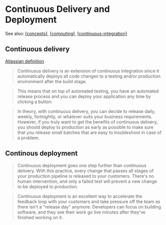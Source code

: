 # Continuous Delivery and Deployment

See also: [[concepts]], [[computing]], [[continuous-integration]]

## Continuous delivery 

[Atlassian definition](https://www.atlassian.com/continuous-delivery/principles/continuous-integration-vs-delivery-vs-deployment)

> Continuous delivery is an extension of continuous integration since it automatically deploys all code changes to a testing and/or production environment after the build stage. 

> This means that on top of automated testing, you have an automated release process and you can deploy your application any time by clicking a button.

> In theory, with continuous delivery, you can decide to release daily, weekly, fortnightly, or whatever suits your business requirements. However, if you truly want to get the benefits of continuous delivery, you should deploy to production as early as possible to make sure that you release small batches that are easy to troubleshoot in case of a problem.

## Continous deployment

> Continuous deployment goes one step further than continuous delivery. With this practice, every change that passes all stages of your production pipeline is released to your customers. There's no human intervention, and only a failed test will prevent a new change to be deployed to production.

> Continuous deployment is an excellent way to accelerate the feedback loop with your customers and take pressure off the team as there isn't a "release day" anymore. Developers can focus on building software, and they see their work go live minutes after they've finished working on it.


[//begin]: # "Autogenerated link references for markdown compatibility"
[concepts]: concepts "Concepts"
[computing]: ../computing/computing "Computing"
[continuous-integration]: continuous-integration "Continuous Integration"
[//end]: # "Autogenerated link references"